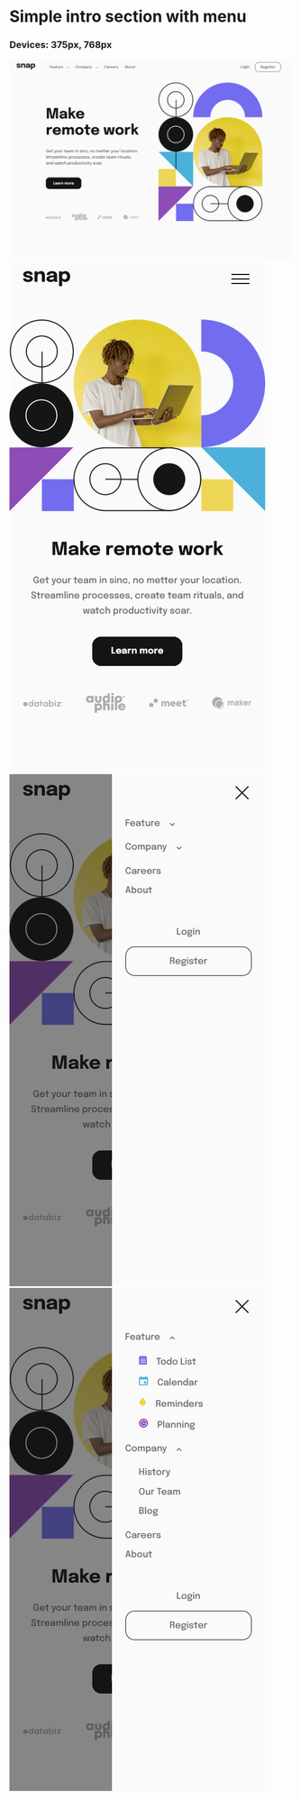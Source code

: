 # Simple intro section with menu

### Devices: 375px, 768px

![image](./doc/01.png)
![image](./doc/02.png)
![image](./doc/03.png)
![image](./doc/04.png)